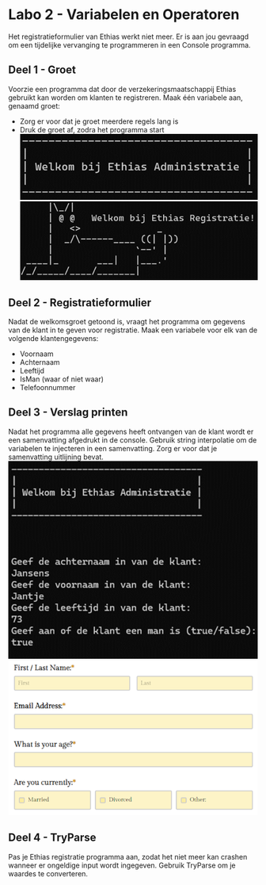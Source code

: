 # Labo 2 - Variabelen en Operatoren

Het registratieformulier van Ethias werkt niet meer. Er is aan jou gevraagd om een tijdelijke vervanging te programmeren in een Console programma.

## Deel 1 - Groet
Voorzie een programma dat door de verzekeringsmaatschappij Ethias gebruikt kan worden om klanten te registreren.
Maak één variabele aan, genaamd groet:
- Zorg er voor dat je groet meerdere regels lang is
- Druk de groet af, zodra het programma start
	![afbeelding](media/voorbeeld1.png)
	![afbeelding](media/voorbeeld2.png)

## Deel 2 - Registratieformulier
Nadat de welkomsgroet getoond is, vraagt het programma om gegevens van de klant in te geven voor registratie.
Maak een variabele voor elk van de volgende klantengegevens:
- Voornaam
- Achternaam
- Leeftijd
- IsMan (waar of niet waar)
- Telefoonnummer


## Deel 3 - Verslag printen
Nadat het programma alle gegevens heeft ontvangen van de klant wordt er een samenvatting afgedrukt in de console.
Gebruik string interpolatie om de variabelen te injecteren in een samenvatting. Zorg er voor dat je samenvatting uitlijning bevat.
![afbeelding](media/voorbeeld3.png)
![afbeelding](media/voorbeeld4.png)

## Deel 4 - TryParse
Pas je Ethias registratie programma aan, zodat het niet meer kan crashen wanneer er ongeldige input wordt ingegeven. Gebruik TryParse om je waardes te converteren.